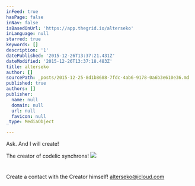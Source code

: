```yaml
---
inFeed: true
hasPage: false
inNav: false
isBasedOnUrl: 'https://app.thegrid.io/alterseko'
inLanguage: null
starred: true
keywords: []
description: '1'
datePublished: '2015-12-26T13:37:21.431Z'
dateModified: '2015-12-26T13:37:18.483Z'
title: alterseko
author: []
sourcePath: _posts/2015-12-25-8d1b8688-7fdc-4ab6-9178-0a6b3e610e36.md
published: true
authors: []
publisher:
  name: null
  domain: null
  url: null
  favicon: null
_type: MediaObject

---
```

Ask. And I will create!

The creator of codelic synchrons!
![](https://s3-us-west-2.amazonaws.com/the-grid-img/p/2ea743ef22a49bf22249f71dc865a872004a013c.png)

# 

Create a contact with the Creator himself! [alterseko@icloud.com][0]

[0]: mailto:alterseko@icloud.com